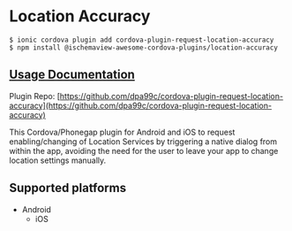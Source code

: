 # Location Accuracy

```
$ ionic cordova plugin add cordova-plugin-request-location-accuracy
$ npm install @ischemaview-awesome-cordova-plugins/location-accuracy
```

## [Usage Documentation](https://danielsogl.gitbook.io/awesome-cordova-plugins/plugins/location-accuracy/)

Plugin Repo: [https://github.com/dpa99c/cordova-plugin-request-location-accuracy](https://github.com/dpa99c/cordova-plugin-request-location-accuracy)

This Cordova/Phonegap plugin for Android and iOS to request enabling/changing of Location Services by triggering a native dialog from within the app, avoiding the need for the user to leave your app to change location settings manually.

## Supported platforms

- Android
  - iOS
  


